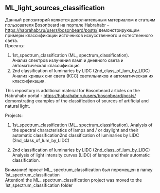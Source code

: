 ## ML_light_sources_classification  
  
Данный репозиторий является дополнительным материалом к статьям пользователя Bosonbeard на портале Habrahabr –   https://habrahabr.ru/users/bosonbeard/posts/ демонстрирующим примеры классификации источников искусственного и естественного света.  
Проекты:
1.	1st_spectrum_classification (ML_ spectrum_classification).   
Анализ спектров излучения ламп и дневного света и автоматическая классификация  
2.	2nd classification of luminaries by LIDC  (2nd_class_of_lum_by_LIDC)  
Анализ кривых сил света (КСС) светильников и автоматическая их классификация.  
  
This repository is additional material for Bosonbeard articles on the Habrahabr portal - https://habrahabr.ru/users/bosonbeard/posts/   demonstrating examples of the classification of sources of artificial and natural light. 
  
Projects: 
  
1.	1st_spectrum_classification (ML_ spectrum_classification). 
Analysis of the spectral characteristics of lamps and / or daylight and their automatic classification2nd classification of luminaries by LIDC  (2nd_class_of_lum_by_LIDC)  
  
2.	2nd classification of luminaries by LIDC  (2nd_class_of_lum_by_LIDC)    
Analysis of light intensity curves (LIDC) of lamps and their automatic classification.    
    
Внимание! проект ML_ spectrum_classification был перемещен в папку 1st_spectrum_classification  
Attention! the ML_ spectrum_classification project was moved to the 1st_spectrum_classification folder  
